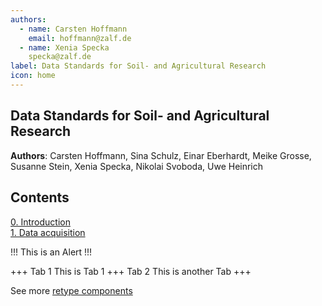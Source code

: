 ```yaml
---
authors:
  - name: Carsten Hoffmann
    email: hoffmann@zalf.de    
  - name: Xenia Specka
    specka@zalf.de
label: Data Standards for Soil- and Agricultural Research
icon: home
---
```


## Data Standards for Soil- and Agricultural Research

**Authors**: Carsten Hoffmann, Sina Schulz, Einar Eberhardt, Meike Grosse, Susanne Stein, Xenia Specka, Nikolai Svoboda, 
Uwe Heinrich


## Contents

[0. Introduction](0_introduction.md) <br>
[1. Data acquisition](1_data_acquisition.md) 



!!!
This is an Alert
!!!

+++ Tab 1
This is Tab 1
+++ Tab 2
This is another Tab
+++

See more [retype components](https://retype.com/components/)